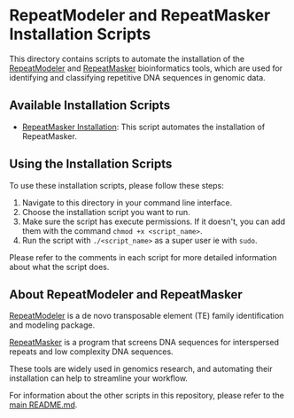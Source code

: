 # RepeatModeler and RepeatMasker Installation Scripts

This directory contains scripts to automate the installation of the [RepeatModeler](http://www.repeatmasker.org/RepeatModeler/) and [RepeatMasker](http://www.repeatmasker.org/) bioinformatics tools, which are used for identifying and classifying repetitive DNA sequences in genomic data.

## Available Installation Scripts

- [RepeatMasker Installation](./repeat_masker.sh): This script automates the installation of RepeatMasker.

## Using the Installation Scripts

To use these installation scripts, please follow these steps:

1. Navigate to this directory in your command line interface.
2. Choose the installation script you want to run.
3. Make sure the script has execute permissions. If it doesn't, you can add them with the command `chmod +x <script_name>`.
4. Run the script with `./<script_name>` as a super user ie with `sudo`.

Please refer to the comments in each script for more detailed information about what the script does.

## About RepeatModeler and RepeatMasker

[RepeatModeler](http://www.repeatmasker.org/RepeatModeler/) is a de novo transposable element (TE) family identification and modeling package.

[RepeatMasker](http://www.repeatmasker.org/) is a program that screens DNA sequences for interspersed repeats and low complexity DNA sequences.

These tools are widely used in genomics research, and automating their installation can help to streamline your workflow.

For information about the other scripts in this repository, please refer to the [main README.md](../README.md).
